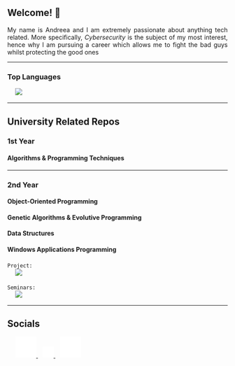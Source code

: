 ## Welcome! 👋
<p align="justify">My name is Andreea and I am extremely passionate about anything tech related. 
More specifically, <i>Cybersecurity</i> is the subject of my most interest, hence why I am pursuing a career which allows me to fight the bad guys whilst protecting the good ones</p>

---

### Top Languages
<p align="left"> 
&emsp;
<img src="https://github-readme-stats.vercel.app/api/top-langs/?username=andreea-burada&layout=compact&hide_border=true&hide_title=true&theme=vue-dark&bg_color=0d1117"/>
</p>

---

## University Related Repos

### 1st Year

#### Algorithms & Programming Techniques

---

### 2nd Year

#### Object-Oriented Programming

#### Genetic Algorithms & Evolutive Programming

#### Data Structures

#### Windows Applications Programming

<p align="left" style="margin-bottom:0;">
<code>Project:</code>
<br>
&emsp; <img src="https://img.shields.io/badge/C%23-239120?style=for-the-badge&logo=c-sharp&logoColor=white"/>
</p>
<p align="left" style="margin-bottom:0;">
<code>Seminars:</code>
<br>
&emsp; <img src="https://img.shields.io/badge/C%23-239120?style=for-the-badge&logo=c-sharp&logoColor=white"/>
</p>

---

## Socials
<p align="left">
&emsp;
<a href= "https://www.linkedin.com/in/andreea-daniela-burada">
<img src="https://github.com/codeSTACKr/codeSTACKr/blob/master/img/linkedin-dark.svg"/>
</a>
&ensp;
<a href="mailto:burada.andreea@outlook.com">
<img src="https://github.com/andreea-burada/andreea-burada/blob/main/img/732095-modified.png" width="25" height="25"/>
</a>
&ensp;
<a href="https://twitter.com/burada_a">
<img src="https://github.com/codeSTACKr/codeSTACKr/blob/master/img/twitter-dark.svg"/>
</a>
</p>




<!--
**andreea-burada/andreea-burada** is a ✨ _special_ ✨ repository because its `README.md` (this file) appears on your GitHub profile.

Here are some ideas to get you started:

- 🔭 I’m currently working on ...
- 🌱 I’m currently learning ...
- 👯 I’m looking to collaborate on ...
- 🤔 I’m looking for help with ...
- 💬 Ask me about ...
- 📫 How to reach me: ...
- 😄 Pronouns: ...
- ⚡ Fun fact: ...
-->
